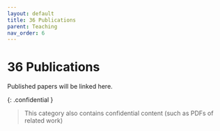 ```yaml
---
layout: default
title: 36 Publications
parent: Teaching
nav_order: 6
---
```


# 36 Publications

Published papers will be linked here.

{: .confidential } 
>  This category also contains confidential content (such as PDFs of related work) 
